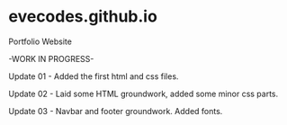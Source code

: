 # evecodes.github.io
Portfolio Website

-WORK IN PROGRESS-

Update 01 - Added the first html and css files.

Update 02 - Laid some HTML groundwork, added some minor css parts.

Update 03 - Navbar and footer groundwork. Added fonts.